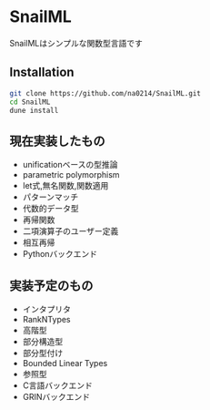 # SnailML

SnailMLはシンプルな関数型言語です

## Installation

```bash
git clone https://github.com/na0214/SnailML.git
cd SnailML
dune install
```

## 現在実装したもの

- unificationベースの型推論
- parametric polymorphism
- let式,無名関数,関数適用
- パターンマッチ 
- 代数的データ型
- 再帰関数
- 二項演算子のユーザー定義
- 相互再帰
- Pythonバックエンド

## 実装予定のもの

- インタプリタ
- RankNTypes
- 高階型
- 部分構造型
- 部分型付け
- Bounded Linear Types
- 参照型
- C言語バックエンド
- GRINバックエンド